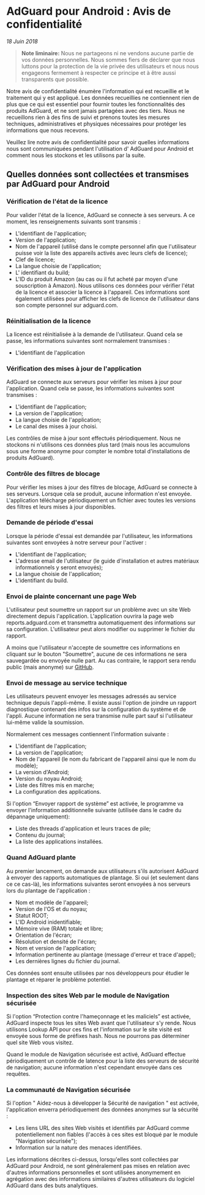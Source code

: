 # AdGuard pour Android : Avis de confidentialité 
*18 Juin 2018*
> **Note liminaire:** Nous ne partageons ni ne vendons aucune partie de vos données personnelles. Nous sommes fiers de déclarer que nous luttons pour la protection de la vie privée des utilisateurs et nous nous engageons fermement à respecter ce principe et à être aussi transparents que possible.

Notre avis de confidentialité énumère l'information qui est recueillie et le traitement qui y est appliqué. Les données recueillies ne contiennent rien de plus que ce qui est essentiel pour fournir toutes les fonctionnalités des produits AdGuard, et ne sont jamais partagées avec des tiers. Nous ne recueillons rien à des fins de suivi et prenons toutes les mesures techniques, administratives et physiques nécessaires pour protéger les informations que nous recevons.

Veuillez lire notre avis de confidentialité pour savoir quelles informations nous sont communiquées pendant l'utilisation d' AdGuard pour Android et comment nous les stockons et les utilisons par la suite.


## Quelles données sont collectées et transmises par AdGuard pour Android


### Vérification de l'état de la licence

Pour valider l'état de la licence, AdGuard se connecte à ses serveurs. A ce moment, les renseignements suivants sont transmis :

* L'identifiant de l'application;
* Version de l'application;
* Nom de l'appareil (utilisé dans le compte personnel afin que l'utilisateur puisse voir la liste des appareils activés avec leurs clefs de licence);
* Clef de licence;
* La langue choisie de l'application;
* L' identifiant du build;
* L'ID du produit Amazon (au cas ou il fut acheté par moyen d'une souscription à Amazon).
Nous utilisons ces données pour vérifier l'état de la licence et associer la licence à l'appareil. Ces informations sont également utilisées pour afficher les clefs de licence de l'utilisateur dans son compte personnel sur adguard.com.

### Réinitialisation de la licence

La licence est réinitialisée à la demande de l'utilisateur. Quand cela se passe, les informations suivantes sont normalement transmises :

* L'identifiant de l'application

### Vérification des mises à jour de l'application

AdGuard se connecte aux serveurs pour vérifier les mises à jour pour l'application. Quand cela se passe, les informations suivantes sont transmises :

* L'identifiant de l'application;
* La version de l'application;
* La langue choisie de l'application;
* Le canal des mises à jour choisi.

Les contrôles de mise à jour sont effectués périodiquement. Nous ne stockons ni n'utilisons ces données plus tard (mais nous les accumulons sous une forme anonyme pour compter le nombre total d'installations de produits AdGuard).

### Contrôle des filtres de blocage

Pour vérifier les mises à jour des filtres de blocage, AdGuard se connecte à ses serveurs. Lorsque cela se produit, aucune information n'est envoyée. L'application télécharge périodiquement un fichier avec toutes les versions des filtres et leurs mises à jour disponibles.

### Demande de période d'essai

Lorsque la période d'essai est demandée par l'utilisateur, les informations suivantes sont envoyées à notre serveur pour l'activer :

* L'identifiant de l'application;
* L'adresse email de l'utilisateur (le guide d'installation et autres matériaux informationnels y seront envoyés);
* La langue choisie de l'application;
* L'identifiant du build.

### Envoi de plainte concernant une page Web

L'utilisateur peut soumettre un rapport sur un problème avec un site Web directement depuis l'application. L'application ouvrira la page web reports.adguard.com et transmettra automatiquement des informations sur sa configuration. L'utilisateur peut alors modifier ou supprimer le fichier du rapport.

A moins que l'utilisateur n'accepte de soumettre ces informations en cliquant sur le bouton "Soumettre", aucune de ces informations ne sera sauvegardée ou envoyée nulle part. Au cas contraire, le rapport sera rendu public (mais anonyme) sur [GitHub](https://github.com/adguardteam/adguardfilters/issues).

### Envoi de message au service technique

Les utilisateurs peuvent envoyer les messages adressés au service technique depuis l'appli-même. Il existe aussi l'option de joindre un rapport diagnostique contenant des infos sur la configuration du système et de l'appli. Aucune information ne sera transmise nulle part sauf si l'utilisateur lui-même valide la soumission.

Normalement ces messages contiennent l'information suivante :

* L'identifiant de l'application;
* La version de l'application;
* Nom de l'appareil (le nom du fabricant de l'appareil ainsi que le nom du modèle);
* La version d'Android;
* Version du noyau Android;
* Liste des filtres mis en marche;
* La configuration des applications.

Si l'option “Envoyer rapport de système” est activée, le programme va envoyer l'information additionnelle suivante (utilisée dans le cadre du dépannage uniquement):

* Liste des threads d'application et leurs traces de pile;
* Contenu du journal;
* La liste des applications installées.

### Quand AdGuard plante

Au premier lancement, on demande aux utilisateurs s'ils autorisent AdGuard à envoyer des rapports automatiques de plantage. Si oui (et seulement dans ce ce cas-là), les informations suivantes seront envoyées à nos serveurs lors du plantage de l'application :

* Nom et modèle de l'appareil;
* Version de l'OS et du noyau;
* Statut ROOT;
* L'ID Android inidentifiable;
* Mémoire vive (RAM) totale et libre;
* Orientation de l'écran;
* Résolution et densité de l'écran;
* Nom et version de l'application;
* Information pertinente au plantage (message d'erreur et trace d'appel);
* Les dernières lignes du fichier du journal.

Ces données sont ensuite utilisées par nos développeurs pour étudier le plantage et réparer le problème potentiel.

### Inspection des sites Web par le module de Navigation sécurisée 

Si l'option “Protection contre l'hameçonnage et les maliciels” est activée, AdGuard inspecte tous les sites Web avant que l'utilisateur s'y rende. Nous utilisons Lookup API pour ces fins et l'information sur le site visité est envoyée sous forme de préfixes hash. Nous ne pourrons pas déterminer quel site Web vous visitez.

Quand le module de Navigation sécurisée est activé, AdGuard effectue périodiquement un contrôle de latence pour la liste des serveurs de sécurité de navigation; aucune information n'est cependant envoyée dans ces requêtes.

### La communauté de Navigation sécurisée

Si l'option " Aidez-nous à développer la Sécurité de navigation " est activée, l'application enverra périodiquement des données anonymes sur la sécurité :

* Les liens URL des sites Web visités et identifiés par AdGuard comme potentiellement non fiables (l'accès à ces sites est bloqué par le module "Navigation sécurisée");
* Information sur la nature des menaces identifiées.

Les informations décrites ci-dessus, lorsqu'elles sont collectées par AdGuard pour Android, ne sont généralement pas mises en relation avec d'autres informations personnelles et sont utilisées anonymement en agrégation avec des informations similaires d'autres utilisateurs du logiciel AdGuard dans des buts analytiques.

